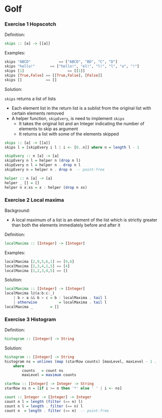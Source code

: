 # Golf





### Exercise 1 Hopscotch

Definition:

```Haskell
skips :: [a] -> [[a]]
```

Examples:

```haskell
skips "ABCD"			 == ["ABCD", "BD", "C", "D"]
skips "hello!"		 == ["hello!", "el!", "l!", "l", "o", "!"]
skips [1]					 == [[1]]
skips [True,False] == [[True,False], [False]]
skips []           == []
```

Solution:

`skips` returns a list of lists

- Each element list in the return list is a sublist from the original list with certain elements removed
- A helper function, `skipEvery`, is need to implement `skips`
  - It takes the original list and an Integer indicating the number of elements to skip as argument
  - It returns a list with some of the elements skipped

```Haskell
skips :: [a] -> [[a]]
skips l = [skipEvery i l | i <- [0..n]] where n = length l - 1

skipEvery :: n [a] -> [a]
skipEvery n l = helper n (drop n l)
skipEvery n l = helper n . drop n l
skipEvery n = helper n . drop n  -- point-free

helper :: n [a] -> [a]
helper _ [] = []
helper n x:xs = x : helper (drop n xs)

```



### Exercise 2 Local maxima

Background:

- A local maximum of a list is an element of the list which is strictly greater than both the elements immediately before and after it

Definition:

```Haskell
localMaxima :: [Integer] -> [Integer]
```

Examples:

```Haskell
localMaxima [2,9,5,6,1] == [9,6]
localMaxima [2,3,4,1,5] == [4]
localMaxima [1,2,3,4,5] == []
```

Solution:

```Haskell
localMaxima :: [Integer] -> [Integer]
localMaxima l@(a:b:c:_)
	| b > a && b > c = b : localMaxima . tail l
	| otherwise 		 = localMaxima . tail l 
localMaxima _ 		 = []
```



### Exercise 3 Histogram

Definition:

```Haskell
histogram :: [Integer] -> String
```

Solution:

```Haskell
histogram :: [Integer] -> String
histogram ns = unlines (map (starRow counts) [maxLevel, maxLevel - 1 .. 1]) ++ "==========\n0123456789\n"
	where
		counts   = count ns
		maxLevel = maximum counts

starRow :: [Integer] -> Integer -> String
starRow ns n = [if i >= n then '*' else ' ' | i <- ns]

count :: Integer -> [Integer] -> Integer
count n l = length (filter (== n) l)
count n l = length . filter (== n) l
count n  = length . filter (== n)  -- point-free
```

